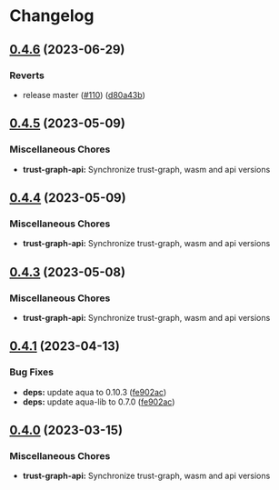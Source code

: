 # Changelog

## [0.4.6](https://github.com/fluencelabs/trust-graph/compare/trust-graph-api-v0.4.5...trust-graph-api-v0.4.6) (2023-06-29)


### Reverts

* release master ([#110](https://github.com/fluencelabs/trust-graph/issues/110)) ([d80a43b](https://github.com/fluencelabs/trust-graph/commit/d80a43bcff721aff8fadf3d2d5c252804ce27a6c))

## [0.4.5](https://github.com/fluencelabs/trust-graph/compare/trust-graph-api-v0.4.4...trust-graph-api-v0.4.5) (2023-05-09)


### Miscellaneous Chores

* **trust-graph-api:** Synchronize trust-graph, wasm and api versions

## [0.4.4](https://github.com/fluencelabs/trust-graph/compare/trust-graph-api-v0.4.3...trust-graph-api-v0.4.4) (2023-05-09)


### Miscellaneous Chores

* **trust-graph-api:** Synchronize trust-graph, wasm and api versions

## [0.4.3](https://github.com/fluencelabs/trust-graph/compare/trust-graph-api-v0.4.1...trust-graph-api-v0.4.3) (2023-05-08)


### Miscellaneous Chores

* **trust-graph-api:** Synchronize trust-graph, wasm and api versions

## [0.4.1](https://github.com/fluencelabs/trust-graph/compare/trust-graph-api-v0.4.0...trust-graph-api-v0.4.1) (2023-04-13)


### Bug Fixes

* **deps:** update aqua to 0.10.3 ([fe902ac](https://github.com/fluencelabs/trust-graph/commit/fe902acc50a6b4c6bf97c487f3e47ae0f5ef8a95))
* **deps:** update aqua-lib to 0.7.0 ([fe902ac](https://github.com/fluencelabs/trust-graph/commit/fe902acc50a6b4c6bf97c487f3e47ae0f5ef8a95))

## [0.4.0](https://github.com/fluencelabs/trust-graph/compare/trust-graph-api-v0.3.2...trust-graph-api-v0.4.0) (2023-03-15)


### Miscellaneous Chores

* **trust-graph-api:** Synchronize trust-graph, wasm and api versions
